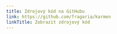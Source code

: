 ```yaml
---
title: Zdrojový kód na GitHubu
link: https://github.com/fragaria/karmen
linkTitle: Zobrazit zdrojový kód
---
```

